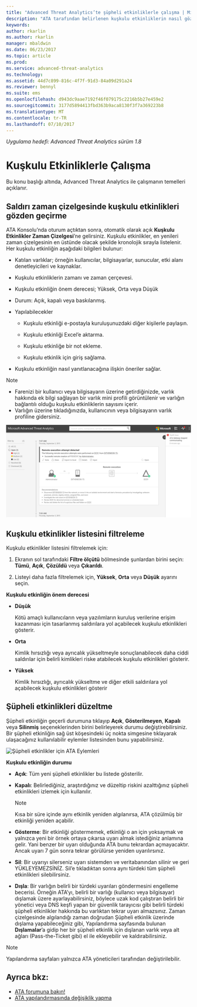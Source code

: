 ```yaml
---
title: "Advanced Threat Analytics’te şüpheli etkinliklerle çalışma | Microsoft Docs"
description: "ATA tarafından belirlenen kuşkulu etkinliklerin nasıl gözden geçirileceğini açıklar"
keywords: 
author: rkarlin
ms.author: rkarlin
manager: mbaldwin
ms.date: 06/23/2017
ms.topic: article
ms.prod: 
ms.service: advanced-threat-analytics
ms.technology: 
ms.assetid: 44d7c899-816c-4f7f-91d3-84a09d291a24
ms.reviewer: bennyl
ms.suite: ems
ms.openlocfilehash: d943dc9aae7192f46f079175c2216b5b27e459e2
ms.sourcegitcommit: 3177d5894413fbd363b9aca8130f3f7a369223b8
ms.translationtype: MT
ms.contentlocale: tr-TR
ms.lasthandoff: 07/10/2017
---
```

*Uygulama hedefi: Advanced Threat Analytics sürüm 1.8*



# Kuşkulu Etkinliklerle Çalışma
<a id="working-with-suspicious-activities" class="xliff"></a>
Bu konu başlığı altında, Advanced Threat Analytics ile çalışmanın temelleri açıklanır.

## Saldırı zaman çizelgesinde kuşkulu etkinlikleri gözden geçirme
<a id="review-suspicious-activities-on-the-attack-time-line" class="xliff"></a>
ATA Konsolu’nda oturum açtıktan sonra, otomatik olarak açık **Kuşkulu Etkinlikler Zaman Çizelgesi**’ne gelirsiniz. Kuşkulu etkinlikler, en yenileri zaman çizelgesinin en üstünde olacak şekilde kronolojik sırayla listelenir.
Her kuşkulu etkinliğin aşağıdaki bilgileri bulunur:

-   Katılan varlıklar; örneğin kullanıcılar, bilgisayarlar, sunucular, etki alanı denetleyicileri ve kaynaklar.

-   Kuşkulu etkinliklerin zamanı ve zaman çerçevesi.

-   Kuşkulu etkinliğin önem derecesi; Yüksek, Orta veya Düşük

-   Durum: Açık, kapalı veya baskılanmış.

-   Yapılabilecekler

    -   Kuşkulu etkinliği e-postayla kuruluşunuzdaki diğer kişilerle paylaşın.

    -   Kuşkulu etkinliği Excel’e aktarma.

    -   Kuşkulu etkinliğe bir not ekleme.

    -   Kuşkulu etkinlik için giriş sağlama.

-   Kuşkulu etkinliğin nasıl yanıtlanacağına ilişkin öneriler sağlar.

> [!NOTE]
> -   Farenizi bir kullanıcı veya bilgisayarın üzerine getirdiğinizde, varlık hakkında ek bilgi sağlayan bir varlık mini profili görüntülenir ve varlığın bağlantılı olduğu kuşkulu etkinliklerin sayısını içerir.
> -   Varlığın üzerine tıkladığınızda, kullanıcının veya bilgisayarın varlık profiline gidersiniz.

![ATA kuşkulu etkinlikler zaman çizelgesinin resmi](media/ATA-Suspicious-Activity-Timeline.JPG)

## Kuşkulu etkinlikler listesini filtreleme
<a id="filter-suspicious-activities-list" class="xliff"></a>
Kuşkulu etkinlikler listesini filtrelemek için:

1.  Ekranın sol tarafındaki **Filtre ölçütü** bölmesinde şunlardan birini seçin: **Tümü**, **Açık**, **Çözüldü** veya **Çıkarıldı**.

2.  Listeyi daha fazla filtrelemek için, **Yüksek**, **Orta** veya **Düşük** ayarını seçin.

**Kuşkulu etkinliğin önem derecesi**

-   **Düşük**

    Kötü amaçlı kullanıcıların veya yazılımların kuruluş verilerine erişim kazanması için tasarlanmış saldırılara yol açabilecek kuşkulu etkinlikleri gösterir.

-   **Orta**

    Kimlik hırsızlığı veya ayrıcalık yükseltmeyle sonuçlanabilecek daha ciddi saldırılar için belirli kimlikleri riske atabilecek kuşkulu etkinlikleri gösterir.

-   **Yüksek**

    Kimlik hırsızlığı, ayrıcalık yükseltme ve diğer etkili saldırılara yol açabilecek kuşkulu etkinlikleri gösterir




## Şüpheli etkinlikleri düzeltme
<a id="remediating-suspicious-activities" class="xliff"></a>
Şüpheli etkinliğin geçerli durumuna tıklayıp **Açık**, **Gösterilmeyen**, **Kapalı** veya **Silinmiş** seçeneklerinden birini belirleyerek durumu değiştirebilirsiniz.
Bir şüpheli etkinliğin sağ üst köşesindeki üç nokta simgesine tıklayarak ulaşacağınız kullanılabilir eylemler listesinden bunu yapabilirsiniz.

![Şüpheli etkinlikler için ATA Eylemleri](./media/sa-actions.png)

**Kuşkulu etkinliğin durumu**

-   **Açık**: Tüm yeni şüpheli etkinlikler bu listede gösterilir.

-   **Kapalı**: Belirlediğiniz, araştırdığınız ve düzeltip riskini azalttığınız şüpheli etkinlikleri izlemek için kullanılır.

    > [!NOTE]
    > Kısa bir süre içinde aynı etkinlik yeniden algılanırsa, ATA çözülmüş bir etkinliği yeniden açabilir.

-   **Gösterme**: Bir etkinliği göstermemek, etkinliği o an için yoksaymak ve yalnızca yeni bir örnek ortaya çıkarsa uyarı almak istediğiniz anlamına gelir. Yani benzer bir uyarı olduğunda ATA bunu tekrardan açmayacaktır. Ancak uyarı 7 gün sonra tekrar görülürse yeniden uyarılırsınız.

- **Sil**: Bir uyarıyı silerseniz uyarı sistemden ve veritabanından silinir ve geri YÜKLEYEMEZSİNİZ. Sil’e tıkladıktan sonra aynı türdeki tüm şüpheli etkinlikleri silebilirsiniz.

- **Dışla**: Bir varlığın belirli bir türdeki uyarıları göndermesini engelleme becerisi. Örneğin ATA’yı, belirli bir varlığı (kullanıcı veya bilgisayar) dışlamak üzere ayarlayabilirsiniz, böylece uzak kod çalıştıran belirli bir yönetici veya DNS keşfi yapan bir güvenlik tarayıcısı gibi belirli türdeki şüpheli etkinlikler hakkında bu varlıktan tekrar uyarı almazsınız. Zaman çizelgesinde algılandığı zaman doğrudan Şüpheli etkinlik üzerinde dışlama yapabileceğiniz gibi, Yapılandırma sayfasında bulunan **Dışlamalar**’a gidip her bir şüpheli etkinlik için dışlanan varlık veya alt ağları (Pass-the-Ticket gibi) el ile ekleyebilir ve kaldırabilirsiniz. 
> [!NOTE]
> Yapılandırma sayfaları yalnızca ATA yöneticileri tarafından değiştirilebilir.


## Ayrıca bkz:
<a id="see-also" class="xliff"></a>
- [ATA forumuna bakın!](https://social.technet.microsoft.com/Forums/security/home?forum=mata)
- [ATA yapılandırmasında değişiklik yapma](modifying-ata-center-configuration.md)
